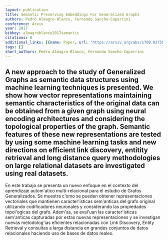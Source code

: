 ```yaml
---
layout: publication
title: Semantic Preserving Embeddings For Generalized Graphs
authors: Pedro Almagro-Blanco, Fernando Sancho-Caparrini
conference: Arxiv
year: 2017
bibkey: almagroblanco2017semantic
citations: 0
additional_links: [{name: Paper, url: 'https://arxiv.org/abs/1709.02759'}]
tags: []
short_authors: Pedro Almagro-Blanco, Fernando Sancho-Caparrini
---
```

A new approach to the study of Generalized Graphs as semantic data structures
using machine learning techniques is presented. We show how vector
representations maintaining semantic characteristics of the original data can
be obtained from a given graph using neural encoding architectures and
considering the topological properties of the graph. Semantic features of these
new representations are tested by using some machine learning tasks and new
directions on efficient link discovery, entitity retrieval and long distance
query methodologies on large relational datasets are investigated using real
datasets.
  ----
  En este trabajo se presenta un nuevo enfoque en el contexto del aprendizaje
autom\'atico multi-relacional para el estudio de Grafos Generalizados. Se
muestra c\'omo se pueden obtener representaciones vectoriales que mantienen
caracter\'isticas sem\'anticas del grafo original utilizando codificadores
neuronales y considerando las propiedades topol\'ogicas del grafo. Adem\'as, se
eval\'uan las caracter\'isticas sem\'anticas capturadas por estas nuevas
representaciones y se investigan nuevas metodolog\'ias eficientes relacionadas
con Link Discovery, Entity Retrieval y consultas a larga distancia en grandes
conjuntos de datos relacionales haciendo uso de bases de datos reales.